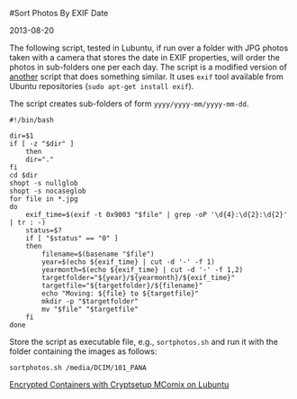 #Sort Photos By EXIF Date

2013-08-20 

<!--- tags: linux photo -->

The following script, tested in Lubuntu, if run over a folder with JPG photos taken with a camera that stores the date in EXIF properties, will order the photos in sub-folders one per each day. The script is a modified version of [another](http://ubuntuforums.org/archive/index.php/t-1679113.html) script that does something similar. It uses `exif` tool available from Ubuntu repositories (`sudo apt-get install exif`).

The script creates sub-folders of form `yyyy/yyyy-mm/yyyy-mm-dd`.

```
#!/bin/bash

dir=$1
if [ -z "$dir" ] 
	then
	dir="."
fi
cd $dir
shopt -s nullglob
shopt -s nocaseglob
for file in *.jpg
do
	exif_time=$(exif -t 0x9003 "$file" | grep -oP '\d{4}:\d{2}:\d{2}' | tr : -)
	status=$?
	if [ "$status" == "0" ]
	then
		filename=$(basename "$file")
		year=$(echo ${exif_time} | cut -d '-' -f 1)
		yearmonth=$(echo ${exif_time} | cut -d '-' -f 1,2)
		targetfolder="${year}/${yearmonth}/${exif_time}"
		targetfile="${targetfolder}/${filename}"
		echo "Moving: ${file} to ${targetfile}"
		mkdir -p "$targetfolder"
		mv "$file" "$targetfile"
	fi
done
```

Store the script as executable file, e.g., `sortphotos.sh` and run it with the folder containing the images as follows:
```
sortphotos.sh /media/DCIM/101_PANA
```

<ins class='nfooter'><a id='fprev' href='#blog/2013/2013-09-07-Encrypted-Containers-with-Cryptsetup.md'>Encrypted Containers with Cryptsetup</a> <a id='fnext' href='#blog/2013/2013-08-14-MComix-on-Lubuntu.md'>MComix on Lubuntu</a></ins>
